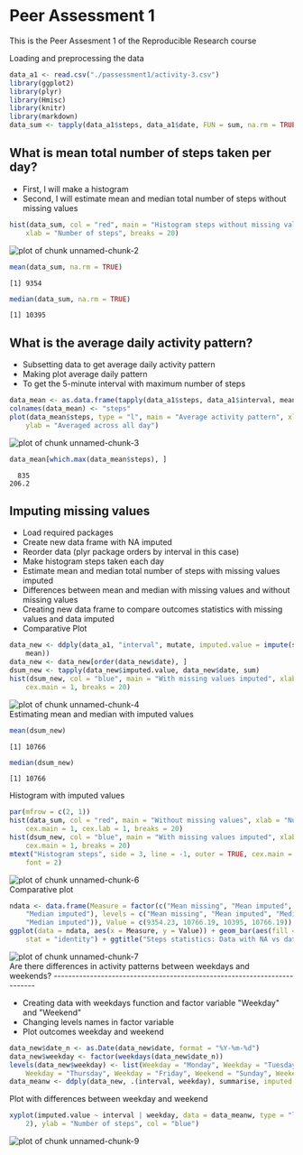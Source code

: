 Peer Assessment 1
=================

This is the Peer Assesment 1 of the Reproducible Research course

Loading and preprocessing the data


```r
data_a1 <- read.csv("./passessment1/activity-3.csv")
library(ggplot2)
library(plyr)
library(Hmisc)
library(knitr)
library(markdown)
data_sum <- tapply(data_a1$steps, data_a1$date, FUN = sum, na.rm = TRUE)
```
What is mean total number of steps taken per day?
-------------------------------------------------

* First, I will make a histogram
* Second, I will estimate mean and median total number of steps without missing values

```r
hist(data_sum, col = "red", main = "Histogram steps without missing values", 
    xlab = "Number of steps", breaks = 20)
```

<img src="figure/unnamed-chunk-2.png" title="plot of chunk unnamed-chunk-2" alt="plot of chunk unnamed-chunk-2" style="display: block; margin: auto;" />

```r
mean(data_sum, na.rm = TRUE)
```

```
[1] 9354
```

```r
median(data_sum, na.rm = TRUE)
```

```
[1] 10395
```
What is the average daily activity pattern?
-------------------------------------------

* Subsetting data to get average daily activity pattern
* Making plot average daily pattern
* To get the 5-minute interval with maximum number of steps 

```r
data_mean <- as.data.frame(tapply(data_a1$steps, data_a1$interval, mean, na.rm = TRUE))
colnames(data_mean) <- "steps"
plot(data_mean$steps, type = "l", main = "Average activity pattern", xlab = "5 minute Interval", 
    ylab = "Averaged across all day")
```

<img src="figure/unnamed-chunk-3.png" title="plot of chunk unnamed-chunk-3" alt="plot of chunk unnamed-chunk-3" style="display: block; margin: auto;" />

```r
data_mean[which.max(data_mean$steps), ]
```

```
  835 
206.2 
```
Imputing missing values
-----------------------

* Load required packages
* Create new data frame with NA imputed
* Reorder data (plyr package orders by interval in this case)
* Make histogram steps taken each day
* Estimate mean and median total number of steps with missing values imputed
* Differences between mean and median with missing values and without missing values
* Creating new data frame to compare outcomes statistics with missing values and data imputed
* Comparative Plot

```r
data_new <- ddply(data_a1, "interval", mutate, imputed.value = impute(steps, 
    mean))
data_new <- data_new[order(data_new$date), ]
dsum_new <- tapply(data_new$imputed.value, data_new$date, sum)
hist(dsum_new, col = "blue", main = "With missing values imputed", xlab = "Number of steps", 
    cex.main = 1, breaks = 20)
```

<img src="figure/unnamed-chunk-4.png" title="plot of chunk unnamed-chunk-4" alt="plot of chunk unnamed-chunk-4" style="display: block; margin: auto;" />
Estimating mean and median with imputed values

```r
mean(dsum_new)
```

```
[1] 10766
```

```r
median(dsum_new)
```

```
[1] 10766
```
Histogram with imputed values

```r
par(mfrow = c(2, 1))
hist(data_sum, col = "red", main = "Without missing values", xlab = "Number of steps", 
    cex.main = 1, cex.lab = 1, breaks = 20)
hist(dsum_new, col = "blue", main = "With missing values imputed", xlab = "Number of steps", 
    cex.main = 1, breaks = 20)
mtext("Histogram steps", side = 3, line = -1, outer = TRUE, cex.main = 2.5, 
    font = 2)
```

<img src="figure/unnamed-chunk-6.png" title="plot of chunk unnamed-chunk-6" alt="plot of chunk unnamed-chunk-6" style="display: block; margin: auto;" />
Comparative plot

```r
ndata <- data.frame(Measure = factor(c("Mean missing", "Mean imputed", "Median missing", 
    "Median imputed"), levels = c("Mean missing", "Mean imputed", "Median missing", 
    "Median imputed")), Value = c(9354.23, 10766.19, 10395, 10766.19))
ggplot(data = ndata, aes(x = Measure, y = Value)) + geom_bar(aes(fill = Measure), 
    stat = "identity") + ggtitle("Steps statistics: Data with NA vs data imputed")
```

<img src="figure/unnamed-chunk-7.png" title="plot of chunk unnamed-chunk-7" alt="plot of chunk unnamed-chunk-7" style="display: block; margin: auto;" />
Are there differences in activity patterns between weekdays and weekends?
-------------------------------------------------------------------------

* Creating data with weekdays function and factor variable "Weekday" and "Weekend"
* Changing levels names in factor variable
* Plot outcomes weekday and weekend

```r
data_new$date_n <- as.Date(data_new$date, format = "%Y-%m-%d")
data_new$weekday <- factor(weekdays(data_new$date_n))
levels(data_new$weekday) <- list(Weekday = "Monday", Weekday = "Tuesday", Weekday = "Wednesday", 
    Weekday = "Thursday", Weekday = "Friday", Weekend = "Sunday", Weekend = "Saturday")
data_meanw <- ddply(data_new, .(interval, weekday), summarise, imputed.value = mean(imputed.value))
```
Plot with differences between weekday and weekend

```r
xyplot(imputed.value ~ interval | weekday, data = data_meanw, type = "l", layout = c(1, 
    2), ylab = "Number of steps", col = "blue")
```

<img src="figure/unnamed-chunk-9.png" title="plot of chunk unnamed-chunk-9" alt="plot of chunk unnamed-chunk-9" style="display: block; margin: auto;" />
